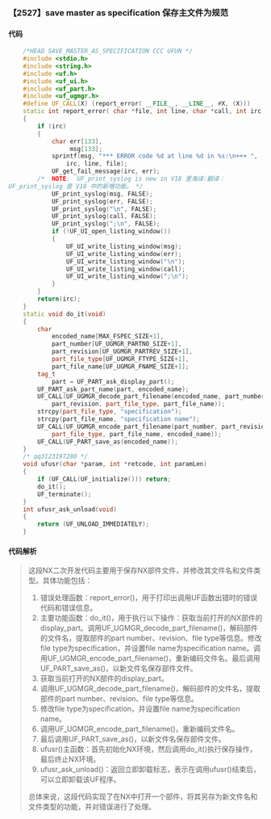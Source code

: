 ### 【2527】save master as specification 保存主文件为规范

#### 代码

```cpp
    /*HEAD SAVE_MASTER_AS_SPECIFICATION CCC UFUN */  
    #include <stdio.h>  
    #include <string.h>  
    #include <uf.h>  
    #include <uf_ui.h>  
    #include <uf_part.h>  
    #include <uf_ugmgr.h>  
    #define UF_CALL(X) (report_error( __FILE__, __LINE__, #X, (X)))  
    static int report_error( char *file, int line, char *call, int irc)  
    {  
        if (irc)  
        {  
            char err[133],  
                 msg[133];  
            sprintf(msg, "*** ERROR code %d at line %d in %s:\n+++ ",  
                irc, line, file);  
            UF_get_fail_message(irc, err);  
        /*  NOTE:  UF_print_syslog is new in V18 里海译:翻译：
UF_print_syslog 是 V18 中的新增功能。 */  
            UF_print_syslog(msg, FALSE);  
            UF_print_syslog(err, FALSE);  
            UF_print_syslog("\n", FALSE);  
            UF_print_syslog(call, FALSE);  
            UF_print_syslog(";\n", FALSE);  
            if (!UF_UI_open_listing_window())  
            {  
                UF_UI_write_listing_window(msg);  
                UF_UI_write_listing_window(err);  
                UF_UI_write_listing_window("\n");  
                UF_UI_write_listing_window(call);  
                UF_UI_write_listing_window(";\n");  
            }  
        }  
        return(irc);  
    }  
    static void do_it(void)  
    {  
        char  
            encoded_name[MAX_FSPEC_SIZE+1],  
            part_number[UF_UGMGR_PARTNO_SIZE+1],  
            part_revision[UF_UGMGR_PARTREV_SIZE+1],  
            part_file_type[UF_UGMGR_FTYPE_SIZE+1],  
            part_file_name[UF_UGMGR_FNAME_SIZE+1];  
        tag_t  
            part = UF_PART_ask_display_part();  
        UF_PART_ask_part_name(part, encoded_name);  
        UF_CALL(UF_UGMGR_decode_part_filename(encoded_name, part_number,  
            part_revision, part_file_type, part_file_name));  
        strcpy(part_file_type, "specification");  
        strcpy(part_file_name, "specification name");  
        UF_CALL(UF_UGMGR_encode_part_filename(part_number, part_revision,  
            part_file_type, part_file_name, encoded_name));  
        UF_CALL(UF_PART_save_as(encoded_name));       
    }  
    /* qq3123197280 */  
    void ufusr(char *param, int *retcode, int paramLen)  
    {  
        if (UF_CALL(UF_initialize())) return;  
        do_it();  
        UF_terminate();  
    }  
    int ufusr_ask_unload(void)  
    {  
        return (UF_UNLOAD_IMMEDIATELY);  
    }

```

#### 代码解析

> 这段NX二次开发代码主要用于保存NX部件文件，并修改其文件名和文件类型。具体功能包括：
>
> 1. 错误处理函数：report_error()，用于打印出调用UF函数出错时的错误代码和错误信息。
> 2. 主要功能函数：do_it()，用于执行以下操作：获取当前打开的NX部件的display_part。调用UF_UGMGR_decode_part_filename()，解码部件的文件名，提取部件的part number、revision、file type等信息。修改file type为specification，并设置file name为specification name。调用UF_UGMGR_encode_part_filename()，重新编码文件名。最后调用UF_PART_save_as()，以新文件名保存部件文件。
> 3. 获取当前打开的NX部件的display_part。
> 4. 调用UF_UGMGR_decode_part_filename()，解码部件的文件名，提取部件的part number、revision、file type等信息。
> 5. 修改file type为specification，并设置file name为specification name。
> 6. 调用UF_UGMGR_encode_part_filename()，重新编码文件名。
> 7. 最后调用UF_PART_save_as()，以新文件名保存部件文件。
> 8. ufusr()主函数：首先初始化NX环境，然后调用do_it()执行保存操作，最后终止NX环境。
> 9. ufusr_ask_unload()：返回立即卸载标志，表示在调用ufusr()结束后，可以立即卸载该UF程序。
>
> 总体来说，这段代码实现了在NX中打开一个部件，将其另存为新文件名和文件类型的功能，并对错误进行了处理。
>
